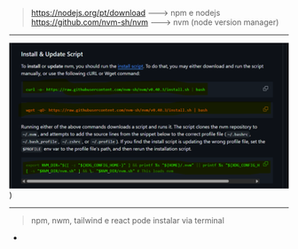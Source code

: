 > https://nodejs.org/pt/download ---> npm e nodejs
> https://github.com/nvm-sh/nvm ---> nvm (node version manager)
---
![image1](image/image.png))

---
> npm, nwm,  tailwind e react pode instalar via terminal
- 